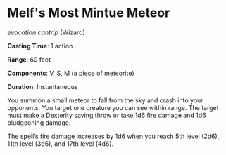 # Melf's Most Mintue Meteor
*evocation cantrip* (Wizard)

**Casting Time**: 1 action

**Range**: 60 feet

**Components**: V, S, M (a piece of meteorite)

**Duration**: Instantaneous

You summon a small meteor to fall from the sky and crash into your opponents. You target one creature you can see within range. The target must make a Dexterity saving throw or take 1d6 fire damage and 1d6 bludgeoning damage.

The spell’s fire damage increases by 1d6 when you reach 5th level (2d6), 11th level (3d6), and 17th level (4d6).
